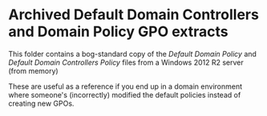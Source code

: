# Archived Default Domain Controllers and Domain Policy GPO extracts

This folder contains a bog-standard copy of the *Default Domain Policy* and *Default Domain Controllers Policy* files from a Windows 2012 R2 server (from memory)

These are useful as a reference if you end up in a domain environment where someone's (incorrectly) modified the default policies instead of creating new GPOs. 

